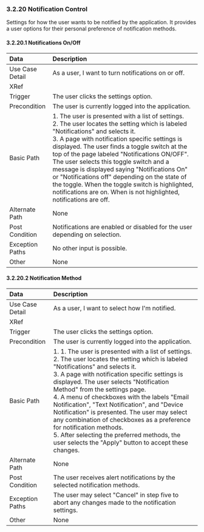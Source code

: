 ### 3.2.20 Notification Control

Settings for how the user wants to be notified by the application. It provides a user options for their personal preference of notification methods.

#### 3.2.20.1 Notifications On/Off

| Data          | Description |
|:--------------| :--------------|
|Use Case Detail| As a user, I want to turn notifications on or off. |
|XRef           | |
|Trigger        | The user clicks the settings option. |
|Precondition   | The user is currently logged into the application. |
|Basic Path     | 1. The user is presented with a list of settings.<br> 2. The user locates the setting which is labeled "Notifications" and selects it.<br> 3. A page with notification specific settings is displayed. The user finds a toggle switch at the top of the page labeled "Notifications ON/OFF". The user selects this toggle switch and a message is displayed saying "Notifications On" or "Notifications off" depending on the state of the toggle. When the toggle switch is highlighted, notifications are on.  When is not highlighted, notifications are off.
|Alternate Path | None|
|Post Condition | Notifications are enabled or disabled for the user depending on selection. |
|Exception Paths| No other input is possible. |
|Other          | None|

#### 3.2.20.2 Notification Method

| Data          | Description |
|:--------------| :--------------|
|Use Case Detail| As a user, I want to select how I'm notified.|
|XRef           | |
|Trigger        | The user clicks the settings option. |
|Precondition   | The user is currently logged into the application. |
|Basic Path     | 1. 1. The user is presented with a list of settings.<br> 2. The user locates the setting which is labeled "Notifications" and selects it.<br> 3. A page with notification specific settings is displayed. The user selects "Notification Method" from the settings page.<br> 4. A menu of checkboxes with the labels "Email Notification", "Text Notification", and "Device Notification" is presented. The user may select any combination of checkboxes as a preference for notification methods.<br> 5. After selecting the preferred methods, the user selects the "Apply" button to accept these changes.|
|Alternate Path | None|
|Post Condition | The user receives alert notifications by the selected notification methods.|
|Exception Paths| The user may select "Cancel" in step five to abort any changes made to the notification settings.|
|Other          | None|

